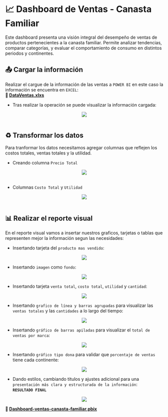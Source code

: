 # :chart_with_upwards_trend: Dashboard de Ventas - Canasta Familiar
Este dashboard presenta una visión integral del desempeño de ventas de productos pertenecientes a la canasta familiar. Permite analizar tendencias, comparar categorías, y evaluar el comportamiento de consumo en distintos periodos y continentes.

## :outbox_tray: Cargar la información
Realizar el cargue de la información de las ventas a `POWER BI` en este caso la información se encuentra en `EXCEL`:  
**:link: [DataVentas.xlxs](https://raw.githubusercontent.com/WilliamLopez663/Dashboard-de-Ventas-Canasta-Familiar/main/assets/docs/DataVentasPBI.xlsx)**

- Tras realizar la operación se puede visualizar la información cargada:
<div align="center">
  <img  src="https://raw.githubusercontent.com/WilliamLopez663/Dashboard-de-Ventas-Canasta-Familiar/main/assets/images/informacion-cargada.PNG">
</div>
<br>

## :recycle: Transformar los datos
Para tranformar los datos necesitamos agregar columnas que reflejen los costos totales, ventas totales y la utilidad.

- Creando columna `Precio Total`
<div align="center">
  <img  src="https://raw.githubusercontent.com/WilliamLopez663/Dashboard-de-Ventas-Canasta-Familiar/main/assets/images/columna-precio-total.PNG">
</div>  
<br>

- Columnas `Costo Total` y `Utilidad`
<div align="center">
  <img  src="https://raw.githubusercontent.com/WilliamLopez663/Dashboard-de-Ventas-Canasta-Familiar/main/assets/images/columna-costo-total-y-utilidad.PNG">
</div>
<br>

## :bar_chart: Realizar el reporte visual
En el reporte visual vamos a insertar nuestros graficos, tarjetas o tablas que representen mejor la información segun las necesidades:

- Insertando tarjeta del `producto mas vendido`:
<div align="center">
  <img  src="https://raw.githubusercontent.com/WilliamLopez663/Dashboard-de-Ventas-Canasta-Familiar/main/assets/images/insertando-tarjeta-producto-mas-vendido.PNG">
</div>

- Insertando `imagen` como `fondo`:
<div align="center">
  <img  src="https://raw.githubusercontent.com/WilliamLopez663/Dashboard-de-Ventas-Canasta-Familiar/main/assets/images/insertar-imagen-como-fondo.PNG">
</div>

- Insertando tarjeta `venta total`, `costo total`, `utilidad` y `cantidad`:
<div align="center">
  <img  src="https://raw.githubusercontent.com/WilliamLopez663/Dashboard-de-Ventas-Canasta-Familiar/main/assets/images/insertando-tarjeta-venta-total-costo-total-utilidad-cantidad.PNG">
</div>

- Insertando `grafico de línea y barras agrupadas` para visualizar las `ventas totales` y las `cantidades` a lo largo del tiempo:
<div align="center">
  <img  src="https://raw.githubusercontent.com/WilliamLopez663/Dashboard-de-Ventas-Canasta-Familiar/main/assets/images/insertando-grafico-de-barras-agrupadas.PNG">
</div>

- Insertando `gráfico de barras apiladas` para visualizar el `total de ventas por marca`:
<div align="center">
  <img  src="https://raw.githubusercontent.com/WilliamLopez663/Dashboard-de-Ventas-Canasta-Familiar/main/assets/images/insertar-grafico-barras-apiladas.PNG">
</div>

- Insertando `gráfico tipo dona` para validar que `porcentaje de ventas` tiene cada continente:
<div align="center">
  <img  src="https://raw.githubusercontent.com/WilliamLopez663/Dashboard-de-Ventas-Canasta-Familiar/main/assets/images/insertar-grafico-tipo-dona.PNG">
</div>

- Dando estilos, cambiando titulos y ajustes adicional para una `presentación más clara y estructurada de la información`:  
  **`RESULTADO FINAL`**
<div align="center">
  <img  src="https://raw.githubusercontent.com/WilliamLopez663/Dashboard-de-Ventas-Canasta-Familiar/main/assets/images/resultado-final.PNG">
</div>


**:link: [Dashboard-ventas-canasta-familiar.pbix](https://raw.githubusercontent.com/WilliamLopez663/Dashboard-de-Ventas-Canasta-Familiar/main/assets/docs/Dashboard-de-Ventas-Canasta-Familiar.pbix)**

